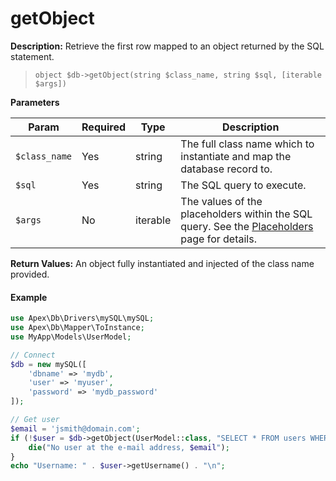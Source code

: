 
# getObject

**Description:** Retrieve the first row mapped to an object returned by the SQL statement.

> `object $db->getObject(string $class_name, string $sql, [iterable $args])`


**Parameters**

Param | Required | Type | Description
------------- |------------- |------------- |------------- 
`$class_name` | Yes | string | The full class name which to instantiate and map the database record to.
`$sql` | Yes | string | The SQL query to execute.
`$args` | No | iterable | The values of the placeholders within the SQL query.  See the [Placeholders](../placeholders.md) page for details.


**Return Values:** An object fully instantiated and injected of the class name provided.


#### Example

~~~php
use Apex\Db\Drivers\mySQL\mySQL;
use Apex\Db\Mapper\ToInstance;
use MyApp\Models\UserModel;

// Connect
$db = new mySQL([
    'dbname' => 'mydb', 
    'user' => 'myuser', 
    'password' => 'mydb_password'
]);

// Get user
$email = 'jsmith@domain.com';
if (!$user = $db->getObject(UserModel::class, "SELECT * FROM users WHERE email = %s", $email)) { 
    die("No user at the e-mail address, $email");
}
echo "Username: " . $user->getUsername() . "\n";
~~~




